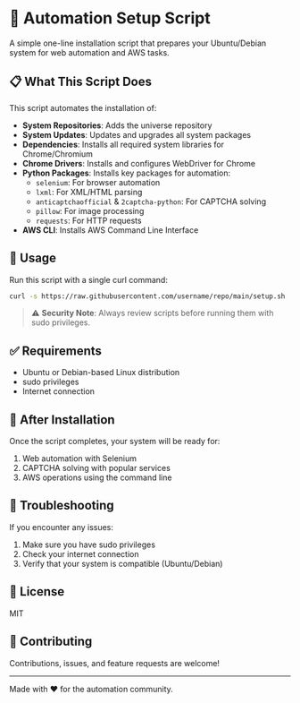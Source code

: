 # 🚀 Automation Setup Script

A simple one-line installation script that prepares your Ubuntu/Debian system for web automation and AWS tasks.

## 📋 What This Script Does

This script automates the installation of:

- **System Repositories**: Adds the universe repository
- **System Updates**: Updates and upgrades all system packages
- **Dependencies**: Installs all required system libraries for Chrome/Chromium
- **Chrome Drivers**: Installs and configures WebDriver for Chrome
- **Python Packages**: Installs key packages for automation:
  - `selenium`: For browser automation
  - `lxml`: For XML/HTML parsing
  - `anticaptchaofficial` & `2captcha-python`: For CAPTCHA solving
  - `pillow`: For image processing
  - `requests`: For HTTP requests
- **AWS CLI**: Installs AWS Command Line Interface

## 🔧 Usage

Run this script with a single curl command:

```bash
curl -s https://raw.githubusercontent.com/username/repo/main/setup.sh | sudo bash
```

> ⚠️ **Security Note**: Always review scripts before running them with sudo privileges.

## ✅ Requirements

- Ubuntu or Debian-based Linux distribution
- sudo privileges
- Internet connection

## 🚀 After Installation

Once the script completes, your system will be ready for:

1. Web automation with Selenium
2. CAPTCHA solving with popular services
3. AWS operations using the command line

## 📝 Troubleshooting

If you encounter any issues:

1. Make sure you have sudo privileges
2. Check your internet connection
3. Verify that your system is compatible (Ubuntu/Debian)

## 📜 License

MIT

## 🤝 Contributing

Contributions, issues, and feature requests are welcome!

---

Made with ❤️ for the automation community.
